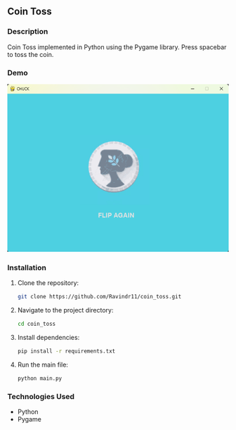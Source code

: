 ## Coin Toss

### Description
Coin Toss implemented in Python using the Pygame library. Press spacebar to toss the coin.

### Demo
<img src="https://github.com/Ravindr11/coin_toss/blob/main/Screenshot.png" alt="Game Screenshot" width="800">

### Installation
1. Clone the repository:
   ```bash
   git clone https://github.com/Ravindr11/coin_toss.git
   ```
2. Navigate to the project directory:
   ```bash
   cd coin_toss
   ```
3. Install dependencies:
   ```bash
   pip install -r requirements.txt
   ```
4. Run the main file:
   ```bash
   python main.py
   ```

### Technologies Used
- Python
- Pygame
